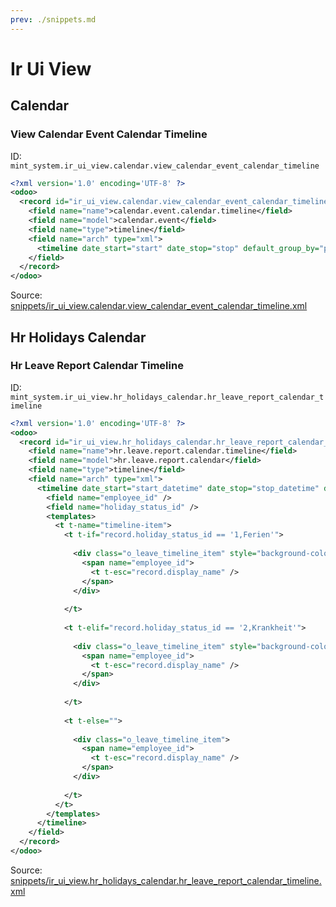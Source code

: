 ```yaml
---
prev: ./snippets.md
---
```

# Ir Ui View
## Calendar  
### View Calendar Event Calendar Timeline  
ID: `mint_system.ir_ui_view.calendar.view_calendar_event_calendar_timeline`  
```xml
<?xml version='1.0' encoding='UTF-8' ?>
<odoo>
  <record id="ir_ui_view.calendar.view_calendar_event_calendar_timeline" model="ir.ui.view">
    <field name="name">calendar.event.calendar.timeline</field>
    <field name="model">calendar.event</field>
    <field name="type">timeline</field>
    <field name="arch" type="xml">
      <timeline date_start="start" date_stop="stop" default_group_by="partner_id" event_open_popup="true" />
    </field>
  </record>
</odoo>
```

Source: [snippets/ir_ui_view.calendar.view_calendar_event_calendar_timeline.xml](https://github.com/Mint-System/Odoo-Development/tree/14.0/snippets/ir_ui_view.calendar.view_calendar_event_calendar_timeline.xml)

## Hr Holidays Calendar  
### Hr Leave Report Calendar Timeline  
ID: `mint_system.ir_ui_view.hr_holidays_calendar.hr_leave_report_calendar_timeline`  
```xml
<?xml version='1.0' encoding='UTF-8' ?>
<odoo>
  <record id="ir_ui_view.hr_holidays_calendar.hr_leave_report_calendar_timeline" model="ir.ui.view">
    <field name="name">hr.leave.report.calendar.timeline</field>
    <field name="model">hr.leave.report.calendar</field>
    <field name="type">timeline</field>
    <field name="arch" type="xml">
      <timeline date_start="start_datetime" date_stop="stop_datetime" default_group_by="employee_id" event_open_popup="true">
        <field name="employee_id" />
        <field name="holiday_status_id" />
        <templates>
          <t t-name="timeline-item">
            <t t-if="record.holiday_status_id == '1,Ferien'">
      
              <div class="o_leave_timeline_item" style="background-color: #f9ec6d;">
                <span name="employee_id">
                  <t t-esc="record.display_name" />
                </span>
              </div>
      
            </t>
      
            <t t-elif="record.holiday_status_id == '2,Krankheit'">
      
              <div class="o_leave_timeline_item" style="background-color: #ff9ad7;">
                <span name="employee_id">
                  <t t-esc="record.display_name" />
                </span>
              </div>
      
            </t>
      
            <t t-else="">
      
              <div class="o_leave_timeline_item">
                <span name="employee_id">
                  <t t-esc="record.display_name" />
                </span>
              </div>
      
            </t>
          </t>
        </templates>
      </timeline>
    </field>
  </record>
</odoo>
```

Source: [snippets/ir_ui_view.hr_holidays_calendar.hr_leave_report_calendar_timeline.xml](https://github.com/Mint-System/Odoo-Development/tree/14.0/snippets/ir_ui_view.hr_holidays_calendar.hr_leave_report_calendar_timeline.xml)

